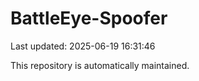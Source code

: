 # BattleEye-Spoofer

Last updated: 2025-06-19 16:31:46

This repository is automatically maintained.

